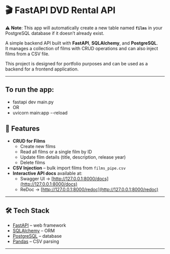 # 🎬 FastAPI DVD Rental API  

⚠️ **Note**: This app will automatically create a new table named **`films`** in your PostgreSQL database if it doesn’t already exist.  

A simple backend API built with **FastAPI**, **SQLAlchemy**, and **PostgreSQL**.  
It manages a collection of films with CRUD operations and can also inject films from a CSV file.  

This project is designed for portfolio purposes and can be used as a backend for a frontend application.  

---
## To run the app:
- fastapi dev main.py
- OR
- uvicorn main:app --reload


## 🚀 Features  
- **CRUD for Films**  
  - Create new films  
  - Read all films or a single film by ID  
  - Update film details (title, description, release year)  
  - Delete films  
- **CSV Injection** – bulk import films from `films_pipe.csv`  
- **Interactive API docs** available at:  
  - Swagger UI → [http://127.0.0.1:8000/docs](http://127.0.0.1:8000/docs)  
  - ReDoc → [http://127.0.0.1:8000/redoc](http://127.0.0.1:8000/redoc)  

---

## 🛠 Tech Stack  
- [FastAPI](https://fastapi.tiangolo.com/) – web framework  
- [SQLAlchemy](https://www.sqlalchemy.org/) – ORM  
- [PostgreSQL](https://www.postgresql.org/) – database  
- [Pandas](https://pandas.pydata.org/) – CSV parsing  

---


